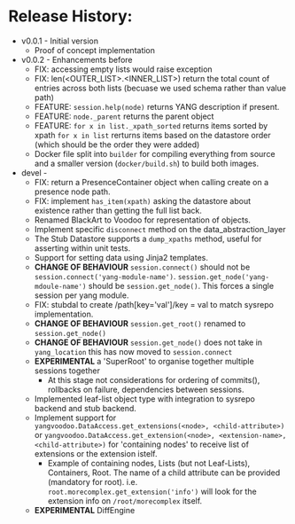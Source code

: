 # Release History:


- v0.0.1 - Initial version
  -  Proof of concept implementation
- v0.0.2 - Enhancements before
  - FIX: accessing empty lists would raise exception
  - FIX: len(<OUTER_LIST>.<INNER_LIST>) return the total count of entries across both lists (becuase we used schema rather than value path)
  - FEATURE: `session.help(node)` returns YANG description if present.
  - FEATURE: `node._parent` returns the parent object
  - FEATURE: `for x in list._xpath_sorted` returns items sorted by xpath `for x in list` rerturns items based on the datastore order (which should be the order they were added)
  - Docker file split into `builder` for compiling everything from source and a smaller version (`docker/build.sh`) to build both images.
- devel -
  - FIX: return a PresenceContainer object when calling create on a presence node path.
  - FIX: implement `has_item(xpath)` asking the datastore about existence rather than getting the full list back.
  - Renamed BlackArt to Voodoo for representation of objects.
  - Implement specific `disconnect` method on the data_abstraction_layer
  - The Stub Datastore supports a `dump_xpaths` method, useful for asserting within unit tests.
  - Support for setting data using Jinja2 templates.
  - **CHANGE OF BEHAVIOUR** `session.connect()` should not be `session.connect('yang-module-name')`. `session.get_node('yang-mdoule-name')` should be `session.get_node()`. This forces a single session per yang module.
  - FIX: stubdal to create /path[key='val']/key = val to match sysrepo implementation.
  - **CHANGE OF BEHAVIOUR** `session.get_root()` renamed to `session.get_node()`
  - **CHANGE OF BEHAVIOUR** `session.get_node()` does not take in `yang_location` this has now moved to `session.connect`
  - **EXPERIMENTAL** a 'SuperRoot' to organise together multiple sessions together
    - At this stage not considerations for ordering of commits(), rollbacks on failure, dependencies between sessions.
  - Implemented leaf-list object type with integration to sysrepo backend and stub backend.
  - Implement support for `yangvoodoo.DataAccess.get_extensions(<node>, <child-attribute>)` or `yangvoodoo.DataAccess.get_extension(<node>, <extension-name>, <child-attribute>)` for 'containing nodes' to receive list of extensions or the extension istelf.
    - Example of containing nodes, Lists (but not Leaf-Lists), Containers, Root. The name of a child attribute can be provided (mandatory for root). i.e. `root.morecomplex.get_extension('info')` will look for the extension info on `/root/morecomplex` itself.
  - **EXPERIMENTAL** DiffEngine
